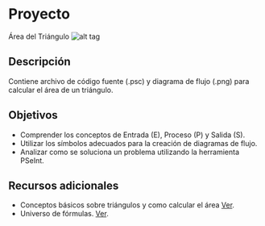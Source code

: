 # Proyecto
Área del Triángulo
![alt tag](http://app-prod-icarito.s3-us-west-1.amazonaws.com/wp-content/uploads/2010/03/10214059/678099.jpg)

## Descripción
Contiene archivo de código fuente (.psc) y diagrama de flujo (.png) para calcular el área de un triángulo. 

## Objetivos
- Comprender los conceptos de Entrada (E), Proceso (P) y Salida (S).
- Utilizar los símbolos adecuados para la creación de diagramas de flujo.
- Analizar como se soluciona un problema utilizando la herramienta PSeInt.

## Recursos adicionales
- Conceptos básicos sobre triángulos y como calcular el área [Ver](http://www.ditutor.com/geometria/area_triangulo.html).
- Universo de fórmulas. [Ver](http://www.universoformulas.com/matematicas/geometria/area-triangulo/).
